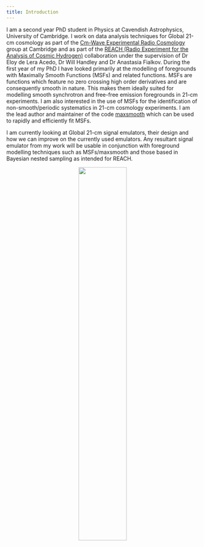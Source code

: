 ```yaml
---
title: Introduction
---
```


I am a second year PhD student in Physics at Cavendish Astrophysics,
University of Cambridge. I work on data analysis techniques for Global 21-cm cosmology
as part of the
[Cm-Wave Experimental Radio Cosmology](https://cavendishcmwavecosmology.weebly.com/) group at Cambridge and as part of the
[REACH (Radio Experiment for the Analysis of Cosmic Hydrogen)]('https://www.astro.phy.cam.ac.uk/research/research-projects/reach/reach')
collaboration under the
supervision of Dr Eloy de Lera Acedo, Dr Will Handley and Dr Anastasia Fialkov.
During the first year of my PhD I have looked primarily at the
modelling of foregrounds with Maximally Smooth Functions (MSFs) and related
functions. MSFs are functions which feature no zero
crossing high order derivatives and are consequently smooth in nature. This makes them
ideally suited for modelling smooth synchrotron and
free-free emission foregrounds in 21-cm experiments. I am also interested in the use of
MSFs for the identification of non-smooth/periodic
systematics in 21-cm cosmology experiments. I am the lead author and maintainer of the
code [maxsmooth](https://github.com/htjb/maxsmooth) which can be used to rapidly
and efficiently fit MSFs.

I am currently looking at Global 21-cm signal emulators, their design and how we can
improve on the currently used emulators. Any resultant
signal emulator from my work will be usable in conjunction with foreground modelling
techniques such as MSFs/maxsmooth and those based in Bayesian
nested sampling as intended for REACH.

<center><img src="{{ site.url }}/assets/portrait.jpg" width="50%" alt-text="Portrait image"></center>
